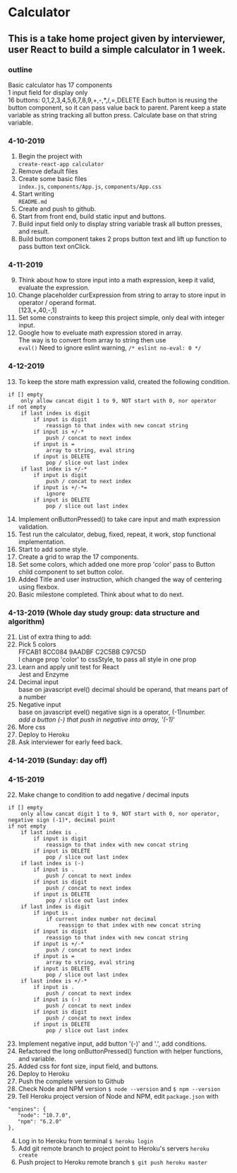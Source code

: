 # Calculator
## This is a take home project given by interviewer, user React to build a simple calculator in 1 week.

### outline
Basic calculator has 17 components<br>
1 input field for display only<br>
16 buttons: 0,1,2,3,4,5,6,7,8,9,+,-,*,/,=,DELETE
Each button is reusing the button component, so it can pass value back to parent.
Parent keep a state variable as string tracking all button press.
Calculate base on that string variable.

### 4-10-2019
1. Begin the project with<br>
`create-react-app calculator`
2. Remove default files
3. Create some basic files<br> `index.js`, `components/App.js`, `components/App.css`
4. Start writing<br> `README.md`
5. Create and push to github.
6. Start from front end, build static input and buttons.
7. Build input field only to display string variable trask all button presses, and result.
8. Build button component takes 2 props button text and lift up function to pass button text onClick.

### 4-11-2019
9. Think about how to store input into a math expression, keep it valid, evaluate the expression.
10. Change placeholder curExpression from string to array to store input in operator / operand format.<br>
[123,+,40,-,1]
11. Set some constraints to keep this project simple, only deal with integer input.
12. Google how to eveluate math expression stored in array.<br>
The way is to convert from array to string then use<br>
`eval()`
Need to ignore eslint warning,
`/* eslint no-eval: 0 */`

### 4-12-2019
13. To keep the store math expression valid, created the following condition.
```
if [] empty
    only allow cancat digit 1 to 9, NOT start with 0, nor operator
if not empty
    if last index is digit
        if input is digit
            reassign to that index with new concat string
        if input is +/-*
            push / concat to next index
        if input is =
            array to string, eval string
        if input is DELETE
            pop / slice out last index
    if last index is +/-*
        if input is digit
            push / concat to next index
        if input is +/-*=
            ignore
        if input is DELETE
            pop / slice out last index
```
14. Implement onButtonPressed() to take care input and math expression validation.
15. Test run the calculator, debug, fixed, repeat, it work, stop functional implementation.
16. Start to add some style.
17. Create a grid to wrap the 17 components.
18. Set some colors, which added one more prop 'color' pass to Button child component to set button color.
19. Added Title and user instruction, which changed the way of centering using flexbox.
20. Basic milestone completed. Think about what to do next.

### 4-13-2019 (Whole day study group: data structure and algorithm)
21. List of extra thing to add:
   1. Pick 5 colors<br>
   FFCAB1 8CC084 9AADBF C2C5BB C97C5D<br>
   I change prop 'color' to cssStyle, to pass all style in one prop
   2. Learn and apply unit test for React<br>
   Jest and Enzyme
   3. Decimal input<br>
   base on javascript evel() decimal should be operand, that means part of a number
   4. Negative input<br>
   base on javascript evel() negative sign is a operator, (-1)*number.<br>
   add a button (-) that push in negative into array, '(-1)*'
   5. More css
   6. Deploy to Heroku
   7. Ask interviewer for early feed back.

### 4-14-2019 (Sunday: day off)

### 4-15-2019
22. Make change to condition to add negative / decimal inputs
```
if [] empty
    only allow cancat digit 1 to 9, NOT start with 0, nor operator, negative sign (-1)*, decimal point
if not empty
    if last index is .
        if input is digit
            reassign to that index with new concat string
        if input is DELETE
            pop / slice out last index
    if last index is (-)
        if input is .
            push / concat to next index
        if input is digit
            push / concat to next index
        if input is DELETE
            pop / slice out last index
    if last index is digit
        if input is .
            if current index number not decimal
                reassign to that index with new concat string
        if input is digit
            reassign to that index with new concat string
        if input is +/-*
            push / concat to next index
        if input is =
            array to string, eval string
        if input is DELETE
            pop / slice out last index
    if last index is +/-*
        if input is .
            push / concat to next index
        if input is (-)
            push / concat to next index
        if input is digit
            push / concat to next index
        if input is DELETE
            pop / slice out last index
```
23. Implement negative input, add button '(-)' and '.', add conditions.
24. Refactored the long onButtonPressed() function with helper functions, and variable.
25. Added css for font size, input field, and buttons.
26. Deploy to Heroku
   1. Push the complete version to Github
   2. Check Node and NPM version
   `$ node --version` and `$ npm --version`
   3. Tell Heroku project version of Node and NPM, edit `package.json` with<br>
   ```
   "engines": {
      "node": "10.7.0",
      "npm": "6.2.0"
   },
   ```
   4. Log in to Heroku from terminal
   `$ heroku login`
   5. Add git remote branch to project point to Heroku's servers
   `heroku create`
   6. Push project to Heroku remote branch
   `$ git push heroku master`
